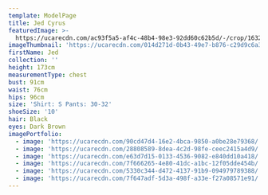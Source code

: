 ```yaml
---
template: ModelPage
title: Jed Cyrus
featuredImage: >-
  https://ucarecdn.com/ac93f5a5-af4c-48b4-98e3-92dd60c62b5d/-/crop/1632x917/0,99/-/preview/
imageThumbnail: 'https://ucarecdn.com/014d271d-0b43-49e7-b876-c29d9c6a3934/'
firstName: Jed
collection: ''
height: 173cm
measurementType: chest
bust: 91cm
waist: 76cm
hips: 96cm
size: 'Shirt: S Pants: 30-32'
shoeSize: '10'
hair: Black
eyes: Dark Brown
imagePortfolio:
  - image: 'https://ucarecdn.com/90cd47d4-16e2-4bca-9850-a0be28e79368/'
  - image: 'https://ucarecdn.com/28808589-8dea-4c2d-98fe-ceec2415a4d9/'
  - image: 'https://ucarecdn.com/e63d7d15-0133-4536-9082-e840dd10a418/'
  - image: 'https://ucarecdn.com/7f666265-4e80-41dc-a1bc-12f05dde454b/'
  - image: 'https://ucarecdn.com/5330c344-d472-4137-91b9-094979789388/'
  - image: 'https://ucarecdn.com/7f647adf-5d3a-498f-a33e-f27a08571e91/'
---
```


